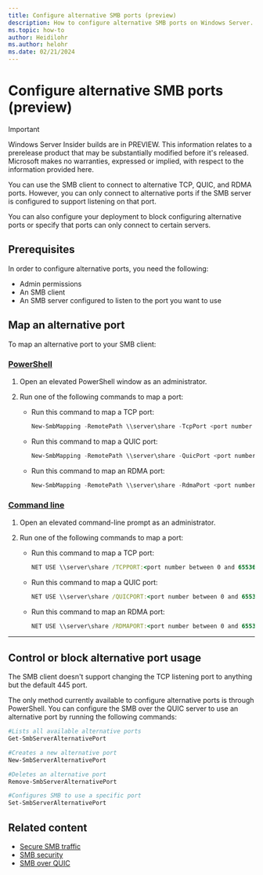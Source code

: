 ```yaml
---
title: Configure alternative SMB ports (preview)
description: How to configure alternative SMB ports on Windows Server.
ms.topic: how-to
author: Heidilohr
ms.author: helohr
ms.date: 02/21/2024
---
```


# Configure alternative SMB ports (preview)

> [!IMPORTANT]
> Windows Server Insider builds are in PREVIEW.
> This information relates to a prerelease product that may be substantially modified before it's released. Microsoft makes no warranties, expressed or implied, with respect to the information provided here.

You can use the SMB client to connect to alternative TCP, QUIC, and RDMA ports. However, you can only connect to alternative ports if the SMB server is configured to support listening on that port.

You can also configure your deployment to block configuring alternative ports or specify that ports can only connect to certain servers.

## Prerequisites

In order to configure alternative ports, you need the following:

- Admin permissions
- An SMB client
- An SMB server configured to listen to the port you want to use

## Map an alternative port

To map an alternative port to your SMB client:

### [PowerShell](#tab/powershell)

1. Open an elevated PowerShell window as an administrator.

1. Run one of the following commands to map a port:

   - Run this command to map a TCP port:

     ```powershell
     New-SmbMapping -RemotePath \\server\share -TcpPort <port number between 0 and 65536>
     ```

   - Run this command to map a QUIC port:

     ```powershell
     New-SmbMapping -RemotePath \\server\share -QuicPort <port number between 0 and 65536>
     ```

   - Run this command to map an RDMA port:

     ```powershell
     New-SmbMapping -RemotePath \\server\share -RdmaPort <port number between 0 and 65536>
     ```

### [Command line](#tab/command-line)

1. Open an elevated command-line prompt as an administrator.

1. Run one of the following commands to map a port:

   - Run this command to map a TCP port:

     ```cmd
     NET USE \\server\share /TCPPORT:<port number between 0 and 65536>
     ```

   - Run this command to map a QUIC port:

     ```cmd
     NET USE \\server\share /QUICPORT:<port number between 0 and 65536>
     ```

   - Run this command to map an RDMA port:

     ```cmd
     NET USE \\server\share /RDMAPORT:<port number between 0 and 65536>
     ```

---

## Control or block alternative port usage

The SMB client doesn't support changing the TCP listening port to anything but the default 445 port.

The only method currently available to configure alternative ports is through PowerShell. You can configure the SMB over the QUIC server to use an alternative port by running the following commands:

```powershell
#Lists all available alternative ports
Get-SmbServerAlternativePort 

#Creates a new alternative port
New-SmbServerAlternativePort 

#Deletes an alternative port
Remove-SmbServerAlternativePort

#Configures SMB to use a specific port
Set-SmbServerAlternativePort
```

## Related content

- [Secure SMB traffic](smb-secure-traffic.md)
- [SMB security](smb-security.md)
- [SMB over QUIC](smb-over-quic.md)